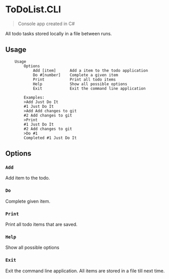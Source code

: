 # ToDoList.CLI
>Console app created in C#

All todo tasks stored locally in a file between runs.

## Usage
```
    Usage
        Options
            Add [item]      Add a item to the todo application
            Do #[number]    Complete a given item
            Print           Print all todo items
            Help            Show all possible options
            Exit            Exit the command line application
        
        Examples:
        >Add Just Do It
        #1 Just Do It
        >Add Add changes to git
        #2 Add changes to git
        >Print
        #1 Just Do It
        #2 Add changes to git
        >Do #1
        Completed #1 Just Do It
```
## Options
### `Add`
Add item to the todo.
### `Do`
Complete given item.
### `Print`
Print all todo items that are saved.
### `Help`
Show all possible options
### `Exit`
Exit the command line application. All items are stored in a file till next time.
